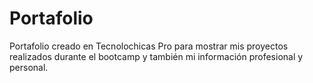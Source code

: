 # Portafolio
Portafolio creado en Tecnolochicas Pro para mostrar mis proyectos realizados durante el bootcamp y también mi información profesional y personal.

